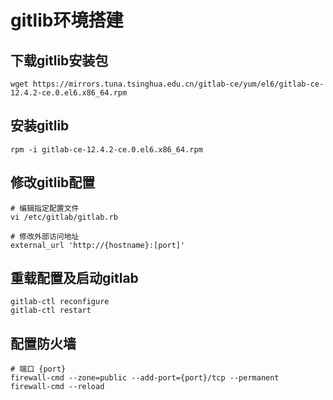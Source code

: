 # gitlib环境搭建

## 下载gitlib安装包

```
wget https://mirrors.tuna.tsinghua.edu.cn/gitlab-ce/yum/el6/gitlab-ce-12.4.2-ce.0.el6.x86_64.rpm
```

## 安装gitlib

```
rpm -i gitlab-ce-12.4.2-ce.0.el6.x86_64.rpm
```

## 修改gitlib配置

```
# 编辑指定配置文件
vi /etc/gitlab/gitlab.rb

# 修改外部访问地址
external_url 'http://{hostname}:[port]'
```

## 重载配置及启动gitlab
```
gitlab-ctl reconfigure
gitlab-ctl restart
```

## 配置防火墙

```
# 端口 {port}
firewall-cmd --zone=public --add-port={port}/tcp --permanent
firewall-cmd --reload
```

